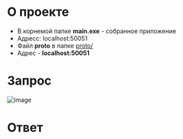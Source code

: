 # О проекте
* В корнемой папке **main.exe** - собранное приложение
* Адресс: localhost:50051
* Файл **proto** в папке [proto/](https://github.com/vldstkn/hak_test/tree/master/proto)
* Адрес - **localhost:50051**

# Запрос
![image](https://github.com/user-attachments/assets/f877e455-a561-4d11-9e55-bd1036990154)

# Ответ

